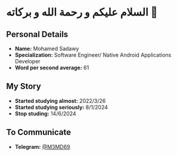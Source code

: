 # السلام عليكم و رحمة الله و بركاته 💚
## Personal Details
- **Name:** Mohamed Sadawy
- **Specialization:** Software Engineer/ Native Android Applications Developer
- **Word per second average:** 61

## My Story
- **Started studying almost:** 2022/3/26
- **Started studying seriously:** 8/1/2024
- **Stop studing:** 14/6/2024

## To Communicate
- **Telegram:** [@M3MD69](https://t.me/M3MD69)
